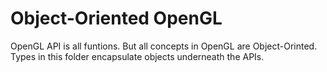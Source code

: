 ﻿# Object-Oriented OpenGL
OpenGL API is all funtions. But all concepts in OpenGL are Object-Orinted. Types in this folder encapsulate objects underneath the APIs.
